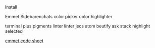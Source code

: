 Install

Emmet
Sidebarenchats
color picker
color highlighter

terminal plus
pigments
linter
linter jscs
atom beutify
ask stack
highlight selected

[emmet code sheet](https://docs.emmet.io/cheat-sheet/)
